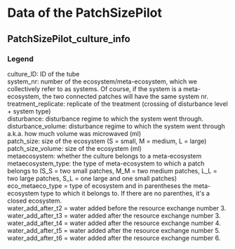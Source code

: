 # Data of the PatchSizePilot

## PatchSizePilot_culture_info

### Legend

culture_ID: ID of the tube  
system_nr: number of the ecosystem/meta-ecosystem, which we collectively refer to as systems. Of course, if the system is a meta-ecosystem, the two connected patches will have the same system nr.   
treatment_replicate: replicate of the treatment (crossing of disturbance level + system type)  
disturbance: disturbance regime to which the system went through.  
disturbance_volume: disturbance regime to which the system went through a.k.a. how much volume was microwaved (ml)  
patch_size: size of the ecosystem (S = small, M = medium, L = large)  
patch_size_volume: size of the ecosystem (ml)  
metaecosystem: whether the culture belongs to a meta-ecosystem  
metaecosystem_type: the type of meta-ecosystem to which a patch belongs to (S_S = two small patches, M_M = two medium patches, L_L = two large patches, S_L = one large and one small patches)  
eco_metaeco_type = type of ecosystem and in parentheses the meta-ecosystem type to which it belongs to. If there are no parenthes, it's a closed ecosystem.   
water_add_after_t2 = water added before the resource exchange number 3.  
water_add_after_t3 = water added after the resource exchange number 3.    
water_add_after_t4 = water added after the resource exchange number 4. 	   
water_add_after_t5 = water added after the resource exchange number 5.   
water_add_after_t6 = water added after the resource exchange number 6.   